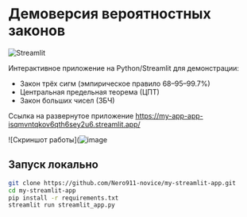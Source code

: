 # Демоверсия вероятностных законов

![Streamlit](https://img.shields.io/badge/built%20with-Streamlit-blue)

Интерактивное приложение на Python/Streamlit для демонстрации:
- Закон трёх сигм (эмпирическое правило 68–95–99.7%)
- Центральная предельная теорема (ЦПТ)
- Закон больших чисел (ЗБЧ)

Ссылка на развернутое приложение
https://my-app-app-isqmvntqkov6qth6sey2u6.streamlit.app/

![Скриншот работы](![image](https://github.com/user-attachments/assets/9b8b1e2b-e321-4341-81b8-d32f9916de62)

## Запуск локально

```bash
git clone https://github.com/Nero911-novice/my-streamlit-app.git
cd my-streamlit-app
pip install -r requirements.txt
streamlit run streamlit_app.py



